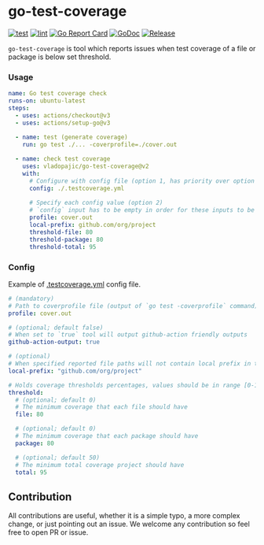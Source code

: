 # go-test-coverage

[![test](https://github.com/vladopajic/go-test-coverage/actions/workflows/test.yml/badge.svg?branch=main)](https://github.com/vladopajic/go-test-coverage/actions/workflows/test.yml)
[![lint](https://github.com/vladopajic/go-test-coverage/actions/workflows/lint.yml/badge.svg?branch=main)](https://github.com/vladopajic/go-test-coverage/actions/workflows/lint.yml)
[![Go Report Card](https://goreportcard.com/badge/github.com/vladopajic/go-test-coverage?cache=v1)](https://goreportcard.com/report/github.com/vladopajic/go-test-coverage)
[![GoDoc](https://godoc.org/github.com/vladopajic/go-test-coverage?status.svg)](https://godoc.org/github.com/vladopajic/go-test-coverage)
[![Release](https://img.shields.io/github/release/vladopajic/go-test-coverage.svg?style=flat-square)](https://github.com/vladopajic/go-test-coverage/releases/latest)


`go-test-coverage` is tool which reports issues when test coverage of a file or package is below set threshold.

### Usage

```yml
name: Go test coverage check
runs-on: ubuntu-latest
steps:
  - uses: actions/checkout@v3
  - uses: actions/setup-go@v3
  
  - name: test (generate coverage)
    run: go test ./... -coverprofile=./cover.out

  - name: check test coverage
    uses: vladopajic/go-test-coverage@v2
    with:
      # Configure with config file (option 1, has priority over option 2)
      config: ./.testcoverage.yml
      
      # Specify each config value (option 2)
      # `config` input has to be empty in order for these inputs to be used
      profile: cover.out
      local-prefix: github.com/org/project
      threshold-file: 80
      threshold-package: 80
      threshold-total: 95
```

### Config
Example of [.testcoverage.yml](./.testcoverage.example.yml) config file.

```yml
# (mandatory) 
# Path to coverprofile file (output of `go test -coverprofile` command)
profile: cover.out

# (optional; default false)
# When set to `true` tool will output github-action friendly outputs
github-action-output: true

# (optional) 
# When specified reported file paths will not contain local prefix in the output
local-prefix: "github.com/org/project"

# Holds coverage thresholds percentages, values should be in range [0-100]
threshold:
  # (optional; default 0) 
  # The minimum coverage that each file should have
  file: 80

  # (optional; default 0) 
  # The minimum coverage that each package should have
  package: 80

  # (optional; default 50) 
  # The minimum total coverage project should have
  total: 95
```

## Contribution

All contributions are useful, whether it is a simple typo, a more complex change, or just pointing out an issue. We welcome any contribution so feel free to open PR or issue. 
